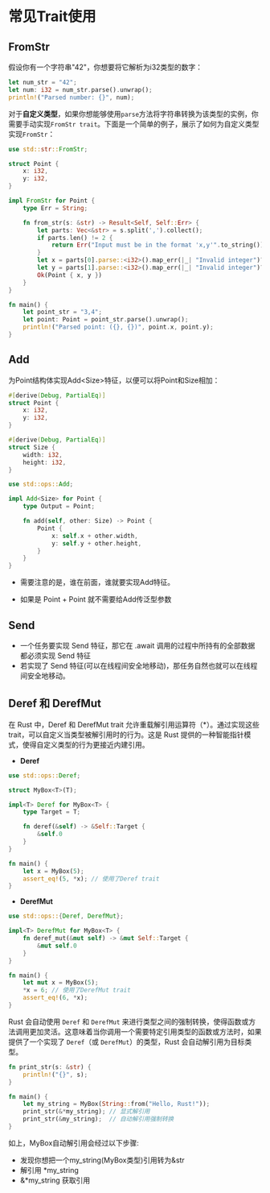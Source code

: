 # 常见Trait使用


## FromStr
假设你有一个字符串"42"，你想要将它解析为i32类型的数字：
```rust
let num_str = "42";
let num: i32 = num_str.parse().unwrap();
println!("Parsed number: {}", num);
```

对于**自定义类型**，如果你想能够使用`parse`方法将字符串转换为该类型的实例，你需要手动实现`FromStr trait`。下面是一个简单的例子，展示了如何为自定义类型实现`FromStr`：

```rust
use std::str::FromStr;

struct Point {
    x: i32,
    y: i32,
}

impl FromStr for Point {
    type Err = String;

    fn from_str(s: &str) -> Result<Self, Self::Err> {
        let parts: Vec<&str> = s.split(',').collect();
        if parts.len() != 2 {
            return Err("Input must be in the format 'x,y'".to_string());
        }
        let x = parts[0].parse::<i32>().map_err(|_| "Invalid integer")?;
        let y = parts[1].parse::<i32>().map_err(|_| "Invalid integer")?;
        Ok(Point { x, y })
    }
}

fn main() {
    let point_str = "3,4";
    let point: Point = point_str.parse().unwrap();
    println!("Parsed point: ({}, {})", point.x, point.y);
}
```

## Add
为Point结构体实现Add\<Size\>特征，以便可以将Point和Size相加：

```rust
#[derive(Debug, PartialEq)]
struct Point {
    x: i32,
    y: i32,
}

#[derive(Debug, PartialEq)]
struct Size {
    width: i32,
    height: i32,
}

use std::ops::Add;

impl Add<Size> for Point {
    type Output = Point;

    fn add(self, other: Size) -> Point {
        Point {
            x: self.x + other.width,
            y: self.y + other.height,
        }
    }
}

```

+ 需要注意的是，谁在前面，谁就要实现Add特征。

+ 如果是 Point + Point 就不需要给Add传泛型参数



## Send
+ 一个任务要实现 Send 特征，那它在 .await 调用的过程中所持有的全部数据都必须实现 Send 特征
+ 若实现了 Send 特征(可以在线程间安全地移动)，那任务自然也就可以在线程间安全地移动。

## Deref 和 DerefMut
在 Rust 中，Deref 和 DerefMut trait 允许重载解引用运算符（*）。通过实现这些 trait，可以自定义当类型被解引用时的行为。这是 Rust 提供的一种智能指针模式，使得自定义类型的行为更接近内建引用。

+ **Deref**
```rust
use std::ops::Deref;

struct MyBox<T>(T);

impl<T> Deref for MyBox<T> {
    type Target = T;

    fn deref(&self) -> &Self::Target {
        &self.0
    }
}

fn main() {
    let x = MyBox(5);
    assert_eq!(5, *x); // 使用了Deref trait
}
```
+ **DerefMut**

```rust
use std::ops::{Deref, DerefMut};

impl<T> DerefMut for MyBox<T> {
    fn deref_mut(&mut self) -> &mut Self::Target {
        &mut self.0
    }
}

fn main() {
    let mut x = MyBox(5);
    *x = 6; // 使用了DerefMut trait
    assert_eq!(6, *x);
}
```

Rust 会自动使用 `Deref` 和 `DerefMut` 来进行类型之间的强制转换，使得函数或方法调用更加灵活。这意味着当你调用一个需要特定引用类型的函数或方法时，如果提供了一个实现了 `Deref`（或 `DerefMut`）的类型，Rust 会自动解引用为目标类型。

```rust
fn print_str(s: &str) {
    println!("{}", s);
}

fn main() {
    let my_string = MyBox(String::from("Hello, Rust!"));
    print_str(&*my_string); // 显式解引用
    print_str(&my_string);  // 自动解引用强制转换
}
```
如上，MyBox自动解引用会经过以下步骤:
+ 发现你想把一个my_string(MyBox类型)引用转为&str
+ 解引用  *my_string
+ &*my_string 获取引用
